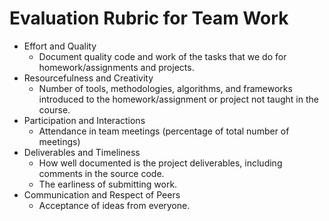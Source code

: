 # Evaluation Rubric for Team Work

* Effort and Quality
  + Document quality code and work of the tasks that we do for
      homework/assignments and projects.
* Resourcefulness and Creativity
  + Number of tools, methodologies, algorithms, and frameworks introduced
      to the homework/assignment or project not taught in the course.
* Participation and Interactions
  + Attendance in team meetings (percentage of total number of meetings)
* Deliverables and Timeliness
  + How well documented is the project deliverables, including comments in the
      source code.
  + The earliness of submitting work.
* Communication and Respect of Peers
  + Acceptance of ideas from everyone.
